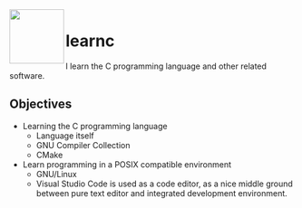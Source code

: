 <img align="left" alt="" src="https://upload.wikimedia.org/wikipedia/commons/1/18/C_Programming_Language.svg" height="96" />

# learnc
I learn the C programming language and other related software.

## Objectives
* Learning the C programming language
  * Language itself
  * GNU Compiler Collection
  * CMake
* Learn programming in a POSIX compatible environment
  * GNU/Linux
  * Visual Studio Code is used as a code editor, as a nice middle ground between pure text editor and integrated development environment.
